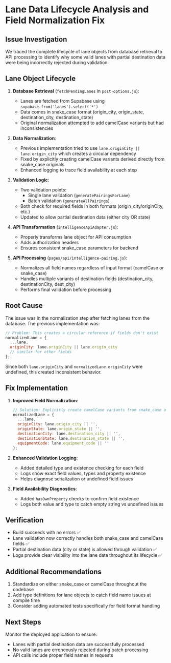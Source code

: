 # Lane Data Lifecycle Analysis and Field Normalization Fix

## Issue Investigation

We traced the complete lifecycle of lane objects from database retrieval to API processing to identify why some valid lanes with partial destination data were being incorrectly rejected during validation.

## Lane Object Lifecycle

1. **Database Retrieval** (`fetchPendingLanes` in `post-options.js`):
   - Lanes are fetched from Supabase using `supabase.from('lanes').select('*')`
   - Data comes in snake_case format (origin_city, origin_state, destination_city, destination_state)
   - Original normalization attempted to add camelCase variants but had inconsistencies

2. **Data Normalization**:
   - Previous implementation tried to use `lane.originCity || lane.origin_city` which creates a circular dependency
   - Fixed by explicitly creating camelCase variants derived directly from snake_case originals
   - Enhanced logging to trace field availability at each step

3. **Validation Logic**:
   - Two validation points:
     - Single lane validation (`generatePairingsForLane`)
     - Batch validation (`generateAllPairings`)
   - Both check for required fields in both formats (origin_city/originCity, etc.)
   - Updated to allow partial destination data (either city OR state)

4. **API Transformation** (`intelligenceApiAdapter.js`):
   - Properly transforms lane object for API consumption
   - Adds authorization headers
   - Ensures consistent snake_case parameters for backend

5. **API Processing** (`pages/api/intelligence-pairing.js`):
   - Normalizes all field names regardless of input format (camelCase or snake_case)
   - Handles multiple variants of destination fields (destination_city, destinationCity, dest_city)
   - Performs final validation before processing

## Root Cause

The issue was in the normalization step after fetching lanes from the database. The previous implementation was:

```javascript
// Problem: This creates a circular reference if fields don't exist
normalizedLane = {
  ...lane,
  originCity: lane.originCity || lane.origin_city
  // similar for other fields
};
```

Since both `lane.originCity` and `normalizedLane.originCity` were undefined, this created inconsistent behavior.

## Fix Implementation

1. **Improved Field Normalization**:

   ```javascript
   // Solution: Explicitly create camelCase variants from snake_case originals
   normalizedLane = {
     ...lane, 
     originCity: lane.origin_city || '',
     originState: lane.origin_state || '',
     destinationCity: lane.destination_city || '',
     destinationState: lane.destination_state || '',
     equipmentCode: lane.equipment_code || ''
   };
   ```

2. **Enhanced Validation Logging**:
   - Added detailed type and existence checking for each field
   - Logs show exact field values, types and property existence
   - Helps diagnose serialization or undefined field issues

3. **Field Availability Diagnostics**:
   - Added `hasOwnProperty` checks to confirm field existence
   - Logs both value and type to catch empty string vs undefined issues

## Verification

- Build succeeds with no errors ✅
- Lane validation now correctly handles both snake_case and camelCase fields ✅
- Partial destination data (city or state) is allowed through validation ✅
- Logs provide clear visibility into the lane data throughout its lifecycle ✅

## Additional Recommendations

1. Standardize on either snake_case or camelCase throughout the codebase
2. Add type definitions for lane objects to catch field name issues at compile time
3. Consider adding automated tests specifically for field format handling

## Next Steps

Monitor the deployed application to ensure:

- Lanes with partial destination data are successfully processed
- No valid lanes are erroneously rejected during batch processing
- API calls include proper field names in requests
